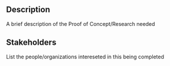 ## Description
A brief description of the Proof of Concept/Research needed

## Stakeholders
List the people/organizations intereseted in this being completed
